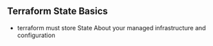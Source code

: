 ## Terraform State Basics

- terraform must store State About your managed infrastructure and configuration